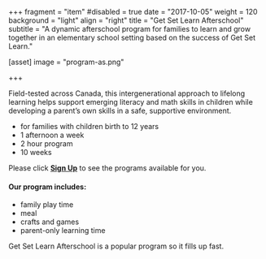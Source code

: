 +++
fragment = "item"
#disabled = true
date = "2017-10-05"
weight = 120
background = "light"
align = "right"
title = "Get Set Learn Afterschool"
subtitle = "A dynamic afterschool program for families to learn and grow together in an elementary school setting based on the success of Get Set Learn."

[asset]
  image = "program-as.png"
  
+++

 Field-tested across Canada, this intergenerational approach to lifelong learning helps support emerging literacy and math skills in children while developing a parent’s own skills in a safe, supportive environment.  
    
- for families with children birth to 12 years  
- 1 afternoon a week  
- 2 hour program  
- 10 weeks  
  
Please click [**Sign Up**](../../../programs-and-services/programs-for-families/sign-up) to see the programs available for you.  
  
#### Our program includes:  
- family play time  
- meal  
- crafts and games  
- parent-only learning time  
  
Get Set Learn Afterschool is a popular program so it fills up fast.



